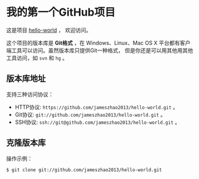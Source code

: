 # 我的第一个GitHub项目

这是项目 [hello-world](https://github.com/jameszhao2013/hello-world) ，
欢迎访问。

这个项目的版本库是 **Git格式** ，在 Windows、Linux、Mac OS X
平台都有客户端工具可以访问。虽然版本库只提供Git一种格式，
但是你还是可以用其他用其他工具访问，如 ``svn`` 和 ``hg`` 。

## 版本库地址

支持三种访问协议：

* HTTP协议: `https://github.com/jameszhao2013/hello-world.git` 。
* Git协议: `git://github.com/jameszhao2013/hello-world.git` 。
* SSH协议: `ssh://git@github.com/jameszhao2013/hello-world.git` 。

## 克隆版本库

操作示例：

    $ git clone git://github.com/jameszhao2013/hello-world.git
